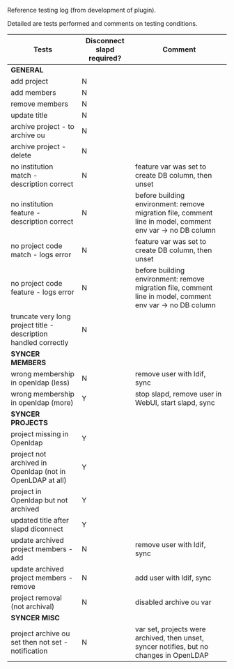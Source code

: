 Reference testing log (from development of plugin).

Detailed are tests performed and comments on testing conditions.

| Tests | Disconnect slapd required? | Comment |
| --- | --- | --- |
| **GENERAL** | | |
| add project | N | |
| add members | N | |
| remove members | N | |
| update title | N | |
| archive project - to archive ou | N |
| archive project - delete | N |
| no institution match - description correct | N | feature var was set to create DB column, then unset |
| no institution feature - description correct | N | before building environment: remove migration file, comment line in model, comment env var -> no DB column |
| no project code match - logs error | N | feature var was set to create DB column, then unset |
| no project code feature - logs error | N | before building environment: remove migration file, comment line in model, comment env var -> no DB column |
| truncate very long project title - description handled correctly | N | |
| **SYNCER MEMBERS** | | |
| wrong membership in openldap (less) | N | remove user with ldif, sync |
| wrong membership in openldap (more) | Y | stop slapd, remove user in WebUI, start slapd, sync |
| **SYNCER PROJECTS** | | |
| project missing in Openldap | Y | |
| project not archived in Openldap (not in OpenLDAP at all) | Y | |
| project in Openldap but not archived | Y | |
| updated title after slapd diconnect | Y | |
| update archived project members - add | N | remove user with ldif, sync |
| update archived project members - remove | N | add user with ldif, sync |
| project removal (not archival) | N | disabled archive ou var |
| **SYNCER MISC** | |
| project archive ou set then not set - notification | N  | var set, projects were archived, then unset, syncer notifies, but no changes in OpenLDAP |
